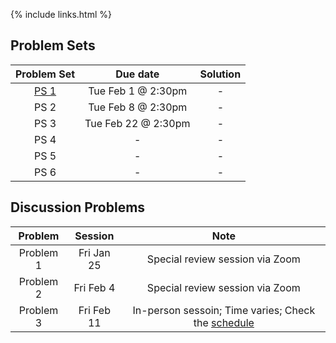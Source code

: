 {% include links.html %}

## Problem Sets

|  Problem Set|    Due date        | Solution |
| :---:       |   :----:           |  :----:  |
| [PS 1](/)        |  Tue Feb 1 @ 2:30pm|-          |
| PS 2       |  Tue Feb 8 @ 2:30pm| -         |
| PS 3        |  Tue Feb 22 @ 2:30pm| -         |
| PS 4        |          -          |  -        |
| PS 5        |          -          | -
| PS 6        |          -           |-          |




## Discussion Problems

|  Problem  | Session | Note |
| :---:     |   :----:|  :----:  |
|  Problem 1  | Fri Jan 25 | Special review session via Zoom  |
|  Problem 2  | Fri Feb 4  | Special review session via Zoom    |
|  Problem 3  | Fri Feb 11  | In-person sessoin; Time varies; Check the [schedule](/discussion.md) |
